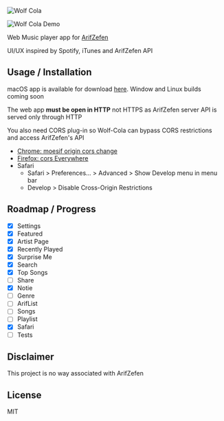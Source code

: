 ![Wolf Cola](https://raw.githubusercontent.com/utopiaio/wolf-cola/master/artwork/Wolf-Cola.png "Wolf Cola")

![Wolf Cola Demo](https://raw.githubusercontent.com/utopiaio/wolf-cola/master/artwork/Wolf-Cola.jpg "Wolf Cola Demo")

Web Music player app for [ArifZefen](http://www.arifzefen.com)

UI/UX inspired by Spotify, iTunes and ArifZefen API

## Usage / Installation
macOS app is available for download [here](https://github.com/utopiaio/Wolf-Cola/releases/). Window and Linux builds coming soon

The web app **must be open in HTTP** not HTTPS as ArifZefen server API is served only through HTTP

You also need CORS plug-in so Wolf-Cola can bypass CORS restrictions and access ArifZefen's API

- [Chrome: moesif origin cors change](https://chrome.google.com/webstore/detail/moesif-origin-cors-change/digfbfaphojjndkpccljibejjbppifbc)
- [Firefox: cors Everywhere](https://addons.mozilla.org/en-US/firefox/addon/cors-everywhere)
- Safari
  - Safari > Preferences... > Advanced > Show Develop menu in menu bar
  - Develop > Disable Cross-Origin Restrictions

## Roadmap / Progress
- [X] Settings
- [X] Featured
- [X] Artist Page
- [X] Recently Played
- [X] Surprise Me
- [X] Search
- [X] Top Songs
- [ ] Share
- [X] Notie
- [ ] Genre
- [ ] ArifList
- [ ] Songs
- [ ] Playlist
- [X] Safari
- [ ] Tests

## Disclaimer
This project is no way associated with ArifZefen

## License
MIT
